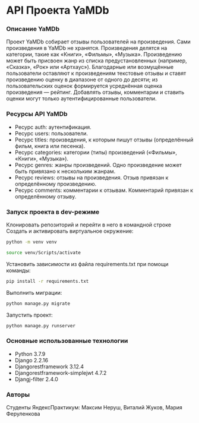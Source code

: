 # API Проекта YaMDb
### Описание YaMDb
Проект YaMDb собирает отзывы пользователей на произведения. Сами произведения в YaMDb не хранятся. Произведения делятся на категории, такие как «Книги», «Фильмы», «Музыка».
Произведению может быть присвоен жанр из списка предустановленных (например, «Сказка», «Рок» или «Артхаус»).
Благодарные или возмущённые пользователи оставляют к произведениям текстовые отзывы и ставят произведению оценку в диапазоне от одного до десяти; из пользовательских оценок формируется усреднённая оценка произведения — рейтинг. Добавлять отзывы, комментарии и ставить оценки могут только аутентифицированные пользователи.
### Ресурсы API YaMDb
- Ресурс auth: аутентификация.
- Ресурс users: пользователи.
- Ресурс titles: произведения, к которым пишут отзывы (определённый фильм, книга или песенка).
- Ресурс categories: категории (типы) произведений («Фильмы», «Книги», «Музыка»).
- Ресурс genres: жанры произведений. Одно произведение может быть привязано к нескольким жанрам.
- Ресурс reviews: отзывы на произведения. Отзыв привязан к определённому произведению.
- Ресурс comments: комментарии к отзывам. Комментарий привязан к определённому отзыву.

### Запуск проекта в dev-режиме
Клонировать репозиторий и перейти в него в командной строке
Cоздать и активировать виртуальное окружение:
```sh
python -m venv venv
```
```sh
source venv/Scripts/activate
```
Установить зависимости из файла requirements.txt при помощи команды:
```sh
pip install -r requirements.txt
```
Выполнить миграции:
```sh
python manage.py migrate
```
Запустить проект:
```sh
python manage.py runserver
```
### Основные использованные технологии
- Python 3.7.9
- Django 2.2.16
- Djangorestframework 3.12.4
- Djangorestframework-simplejwt 4.7.2
- Djangj-filter 2.4.0

### Авторы
Студенты ЯндексПрактикум: Максим Неруш, Виталий Жуков, Мария Феруленкова
